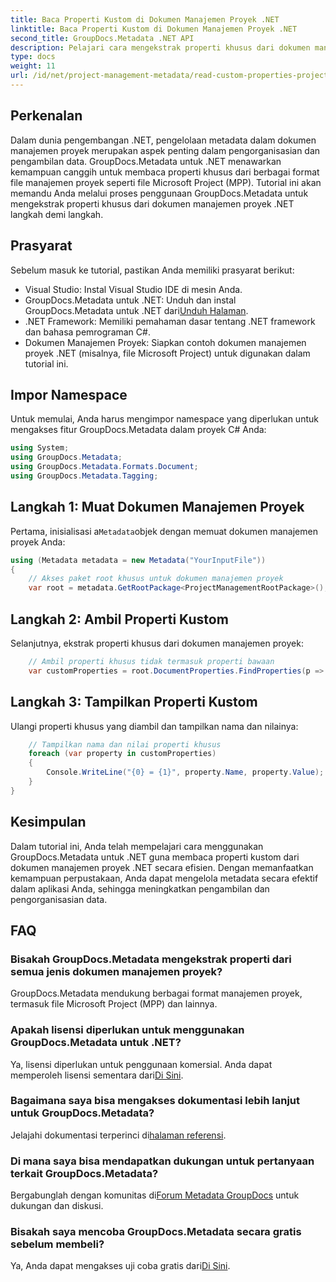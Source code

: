 ```yaml
---
title: Baca Properti Kustom di Dokumen Manajemen Proyek .NET
linktitle: Baca Properti Kustom di Dokumen Manajemen Proyek .NET
second_title: GroupDocs.Metadata .NET API
description: Pelajari cara mengekstrak properti khusus dari dokumen manajemen proyek .NET menggunakan GroupDocs.Metadata untuk .NET. Tingkatkan manajemen metadata Anda.
type: docs
weight: 11
url: /id/net/project-management-metadata/read-custom-properties-project-management-documents/
---
```

## Perkenalan
Dalam dunia pengembangan .NET, pengelolaan metadata dalam dokumen manajemen proyek merupakan aspek penting dalam pengorganisasian dan pengambilan data. GroupDocs.Metadata untuk .NET menawarkan kemampuan canggih untuk membaca properti khusus dari berbagai format file manajemen proyek seperti file Microsoft Project (MPP). Tutorial ini akan memandu Anda melalui proses penggunaan GroupDocs.Metadata untuk mengekstrak properti khusus dari dokumen manajemen proyek .NET langkah demi langkah.
## Prasyarat
Sebelum masuk ke tutorial, pastikan Anda memiliki prasyarat berikut:
- Visual Studio: Instal Visual Studio IDE di mesin Anda.
-  GroupDocs.Metadata untuk .NET: Unduh dan instal GroupDocs.Metadata untuk .NET dari[Unduh Halaman](https://releases.groupdocs.com/metadata/net/).
- .NET Framework: Memiliki pemahaman dasar tentang .NET framework dan bahasa pemrograman C#.
- Dokumen Manajemen Proyek: Siapkan contoh dokumen manajemen proyek .NET (misalnya, file Microsoft Project) untuk digunakan dalam tutorial ini.

## Impor Namespace
Untuk memulai, Anda harus mengimpor namespace yang diperlukan untuk mengakses fitur GroupDocs.Metadata dalam proyek C# Anda:
```csharp
using System;
using GroupDocs.Metadata;
using GroupDocs.Metadata.Formats.Document;
using GroupDocs.Metadata.Tagging;
```
## Langkah 1: Muat Dokumen Manajemen Proyek
 Pertama, inisialisasi a`Metadata`objek dengan memuat dokumen manajemen proyek Anda:
```csharp
using (Metadata metadata = new Metadata("YourInputFile"))
{
    // Akses paket root khusus untuk dokumen manajemen proyek
    var root = metadata.GetRootPackage<ProjectManagementRootPackage>();
```
## Langkah 2: Ambil Properti Kustom
Selanjutnya, ekstrak properti khusus dari dokumen manajemen proyek:
```csharp
    // Ambil properti khusus tidak termasuk properti bawaan
    var customProperties = root.DocumentProperties.FindProperties(p => !p.Tags.Contains(Tags.Document.BuiltIn));
```
## Langkah 3: Tampilkan Properti Kustom
Ulangi properti khusus yang diambil dan tampilkan nama dan nilainya:
```csharp
    // Tampilkan nama dan nilai properti khusus
    foreach (var property in customProperties)
    {
        Console.WriteLine("{0} = {1}", property.Name, property.Value);
    }
}
```

## Kesimpulan
Dalam tutorial ini, Anda telah mempelajari cara menggunakan GroupDocs.Metadata untuk .NET guna membaca properti kustom dari dokumen manajemen proyek .NET secara efisien. Dengan memanfaatkan kemampuan perpustakaan, Anda dapat mengelola metadata secara efektif dalam aplikasi Anda, sehingga meningkatkan pengambilan dan pengorganisasian data.

## FAQ
### Bisakah GroupDocs.Metadata mengekstrak properti dari semua jenis dokumen manajemen proyek?
GroupDocs.Metadata mendukung berbagai format manajemen proyek, termasuk file Microsoft Project (MPP) dan lainnya.
### Apakah lisensi diperlukan untuk menggunakan GroupDocs.Metadata untuk .NET?
 Ya, lisensi diperlukan untuk penggunaan komersial. Anda dapat memperoleh lisensi sementara dari[Di Sini](https://purchase.groupdocs.com/temporary-license/).
### Bagaimana saya bisa mengakses dokumentasi lebih lanjut untuk GroupDocs.Metadata?
 Jelajahi dokumentasi terperinci di[halaman referensi](https://reference.groupdocs.com/metadata/net/).
### Di mana saya bisa mendapatkan dukungan untuk pertanyaan terkait GroupDocs.Metadata?
 Bergabunglah dengan komunitas di[Forum Metadata GroupDocs](https://forum.groupdocs.com/c/metadata/14) untuk dukungan dan diskusi.
### Bisakah saya mencoba GroupDocs.Metadata secara gratis sebelum membeli?
 Ya, Anda dapat mengakses uji coba gratis dari[Di Sini](https://releases.groupdocs.com/).